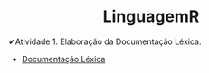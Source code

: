 <h1 align="center"> LinguagemR </h1>

✔Atividade 1. Elaboração da Documentação Léxica.
* [Documentação Léxica](#https://github.com/JessicaPortilio/LinguagemR/blob/main/documentos/Documenta%C3%A7%C3%A3o%20R.pdf)

